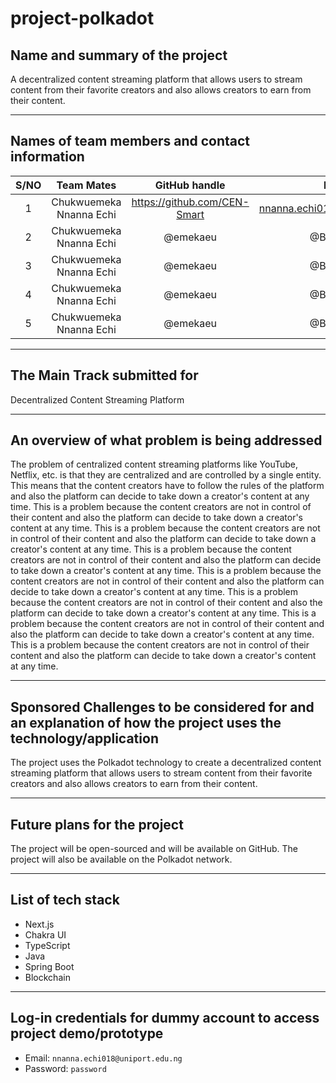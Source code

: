 # project-polkadot

## Name and summary of the project

A decentralized content streaming platform that allows users to stream content from their favorite creators and also allows creators to earn from their content.

___

## Names of team members and contact information

<!-- Tables -->
| S/NO | Team Mates | GitHub handle | Email | Role |
| :---: | :---: | :---: | :---: | :---: |
| 1 | Chukwuemeka Nnanna Echi | <https://github.com/CEN-Smart> | <nnanna.echi018@uniport.edu.ng> | FrontEnd Developer |
| 2 | Chukwuemeka Nnanna Echi | @emekaeu | @BukiOffor | BackEnd Developer |
| 3 | Chukwuemeka Nnanna Echi | @emekaeu | @BukiOffor | BackEnd Developer |
| 4 | Chukwuemeka Nnanna Echi | @emekaeu | @BukiOffor | BackEnd Developer |
| 5 | Chukwuemeka Nnanna Echi | @emekaeu | @BukiOffor | BackEnd Developer |

___

## The Main Track submitted for

Decentralized Content Streaming Platform

___

## An overview of what problem is being addressed

The problem of centralized content streaming platforms like YouTube, Netflix, etc. is that they are centralized and are controlled by a single entity. This means that the content creators have to follow the rules of the platform and also the platform can decide to take down a creator's content at any time. This is a problem because the content creators are not in control of their content and also the platform can decide to take down a creator's content at any time. This is a problem because the content creators are not in control of their content and also the platform can decide to take down a creator's content at any time. This is a problem because the content creators are not in control of their content and also the platform can decide to take down a creator's content at any time. This is a problem because the content creators are not in control of their content and also the platform can decide to take down a creator's content at any time. This is a problem because the content creators are not in control of their content and also the platform can decide to take down a creator's content at any time. This is a problem because the content creators are not in control of their content and also the platform can decide to take down a creator's content at any time. This is a problem because the content creators are not in control of their content and also the platform can decide to take down a creator's content at any time.

___

## Sponsored Challenges to be considered for and an explanation of how the project uses the technology/application

The project uses the Polkadot technology to create a decentralized content streaming platform that allows users to stream content from their favorite creators and also allows creators to earn from their content.

___

## Future plans for the project

The project will be open-sourced and will be available on GitHub. The project will also be available on the Polkadot network.

___

## List of tech stack

- Next.js
- Chakra UI
- TypeScript
- Java
- Spring Boot
- Blockchain

___

## Log-in credentials for dummy account to access project demo/prototype

- Email: `nnanna.echi018@uniport.edu.ng`
- Password: `password`
